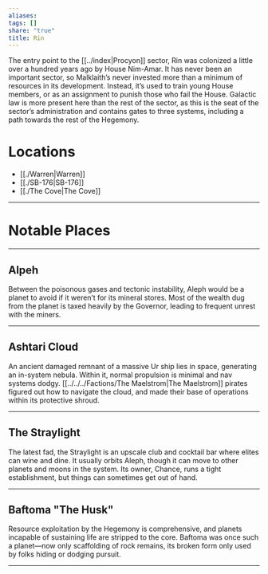 ```yaml
---
aliases: 
tags: []
share: "true"
title: Rin
---
```

The entry point to the [[../index|Procyon]] sector, Rin was colonized a little over a hundred years ago by House Nim-Amar. It has never been an important sector, so Malklaith’s never invested more than a minimum of resources in its development. Instead, it’s used to train young House members, or as an assignment to punish those who fail the House. Galactic law is more present here than the rest of the sector, as this is the seat of the sector’s administration and contains gates to three systems, including a path towards the rest of the Hegemony.

# Locations

- [[./Warren|Warren]]
- [[./SB-176|SB-176]]
- [[./The Cove|The Cove]]

---

# Notable Places

---

## Alpeh 

Between the poisonous gases and tectonic instability, Aleph would be a planet to avoid if it weren’t for its mineral stores. Most of the wealth dug from the planet is taxed heavily by the Governor, leading to frequent unrest with the miners.

---

## Ashtari Cloud

An ancient damaged remnant of a massive Ur ship lies in space, generating an in-system nebula. Within it, normal propulsion is minimal and nav systems dodgy. [[../../../Factions/The Maelstrom|The Maelstrom]] pirates figured out how to navigate the cloud, and made their base of operations within its protective shroud.

---

## The Straylight 

The latest fad, the Straylight is an upscale club and cocktail bar where elites can wine and dine. It usually orbits Aleph, though it can move to other planets and moons in the system. Its owner, Chance, runs a tight establishment, but things can sometimes get out of hand.

---

## Baftoma "The Husk" 

Resource exploitation by the Hegemony is comprehensive, and planets incapable of sustaining life are stripped to the core. Baftoma was once such a planet—now only scaffolding of rock remains, its broken form only used by folks hiding or dodging pursuit.

---
